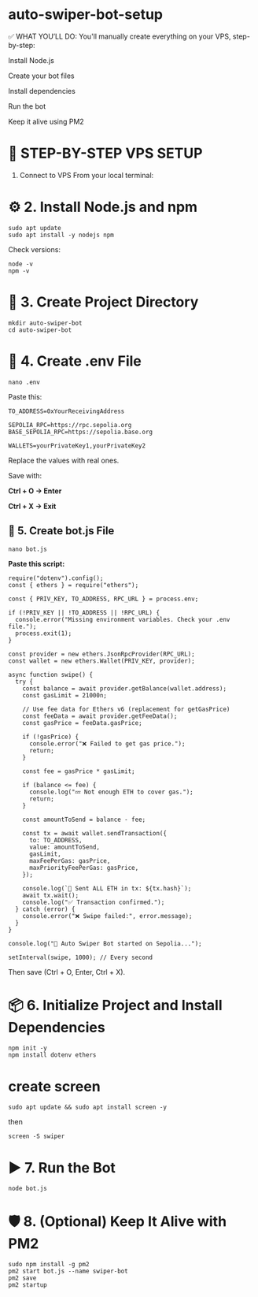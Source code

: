 # auto-swiper-bot-setup

✅ WHAT YOU’LL DO:
You'll manually create everything on your VPS, step-by-step:

Install Node.js

Create your bot files

Install dependencies

Run the bot

Keep it alive using PM2

# 🚀 STEP-BY-STEP VPS SETUP
 1. Connect to VPS
From your local terminal:

# ⚙️ 2. Install Node.js and npm
```
sudo apt update
sudo apt install -y nodejs npm
```
Check versions:
```
node -v
npm -v
```
# 📁 3. Create Project Directory
```
mkdir auto-swiper-bot
cd auto-swiper-bot
```
# 📝 4. Create .env File
```
nano .env
```
Paste this:
```
TO_ADDRESS=0xYourReceivingAddress

SEPOLIA_RPC=https://rpc.sepolia.org
BASE_SEPOLIA_RPC=https://sepolia.base.org

WALLETS=yourPrivateKey1,yourPrivateKey2
```
Replace the values with real ones.

Save with:

**Ctrl + O → Enter**

**Ctrl + X → Exit**

## 📝 5. Create bot.js File
```
nano bot.js
```
**Paste this script:**
```
require("dotenv").config();
const { ethers } = require("ethers");

const { PRIV_KEY, TO_ADDRESS, RPC_URL } = process.env;

if (!PRIV_KEY || !TO_ADDRESS || !RPC_URL) {
  console.error("Missing environment variables. Check your .env file.");
  process.exit(1);
}

const provider = new ethers.JsonRpcProvider(RPC_URL);
const wallet = new ethers.Wallet(PRIV_KEY, provider);

async function swipe() {
  try {
    const balance = await provider.getBalance(wallet.address);
    const gasLimit = 21000n;

    // Use fee data for Ethers v6 (replacement for getGasPrice)
    const feeData = await provider.getFeeData();
    const gasPrice = feeData.gasPrice;

    if (!gasPrice) {
      console.error("❌ Failed to get gas price.");
      return;
    }

    const fee = gasPrice * gasLimit;

    if (balance <= fee) {
      console.log("💤 Not enough ETH to cover gas.");
      return;
    }

    const amountToSend = balance - fee;

    const tx = await wallet.sendTransaction({
      to: TO_ADDRESS,
      value: amountToSend,
      gasLimit,
      maxFeePerGas: gasPrice,
      maxPriorityFeePerGas: gasPrice,
    });

    console.log(`🚀 Sent ALL ETH in tx: ${tx.hash}`);
    await tx.wait();
    console.log("✅ Transaction confirmed.");
  } catch (error) {
    console.error("❌ Swipe failed:", error.message);
  }
}

console.log("🤖 Auto Swiper Bot started on Sepolia...");

setInterval(swipe, 1000); // Every second
```
Then save (Ctrl + O, Enter, Ctrl + X).

# 📦 6. Initialize Project and Install Dependencies
```
npm init -y
npm install dotenv ethers
```
# create screen 
```
sudo apt update && sudo apt install screen -y
```
then 
```
screen -S swiper
```



# ▶️ 7. Run the Bot
```
node bot.js
```
# 🛡️ 8. (Optional) Keep It Alive with PM2
```
sudo npm install -g pm2
pm2 start bot.js --name swiper-bot
pm2 save
pm2 startup
```

